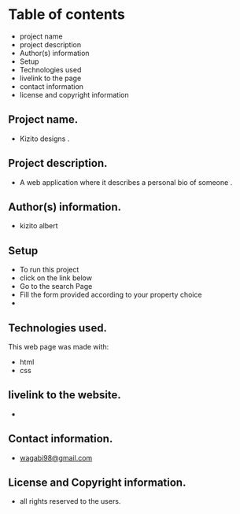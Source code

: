 # Table of contents
* project name
* project description
* Author(s) information
* Setup
* Technologies used
* livelink to the page
* contact information
* license and copyright information

## Project name.
* Kizito designs .

## Project description.
* A web application where it describes a personal bio of someone  .

## Author(s) information.
* kizito albert


## Setup
* To run this project
* click on the link below 
* Go to the search Page
* Fill the form provided according to your property choice
*

 

## Technologies used.
This web page was made with:
* html
* css


## livelink to the website.
*

## Contact information.

* wagabi98@gmail.com


## License and Copyright information.
* all rights reserved to the users.